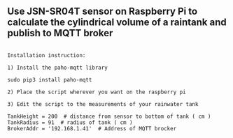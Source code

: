 ## Use JSN-SR04T sensor on Raspberry Pi to calculate the cylindrical volume of a raintank and publish to MQTT broker
```

Installation instruction:

1) Install the paho-mqtt library

sudo pip3 install paho-mqtt

2) Place the script wherever you want on the raspberry pi

3) Edit the script to the measurements of your rainwater tank

TankHeight = 200  # distance from sensor to bottom of tank ( cm )
TankRadius = 91  # radius of tank ( cm )
BrokerAddr = '192.168.1.41'  # Address of MQTT brocker

```
